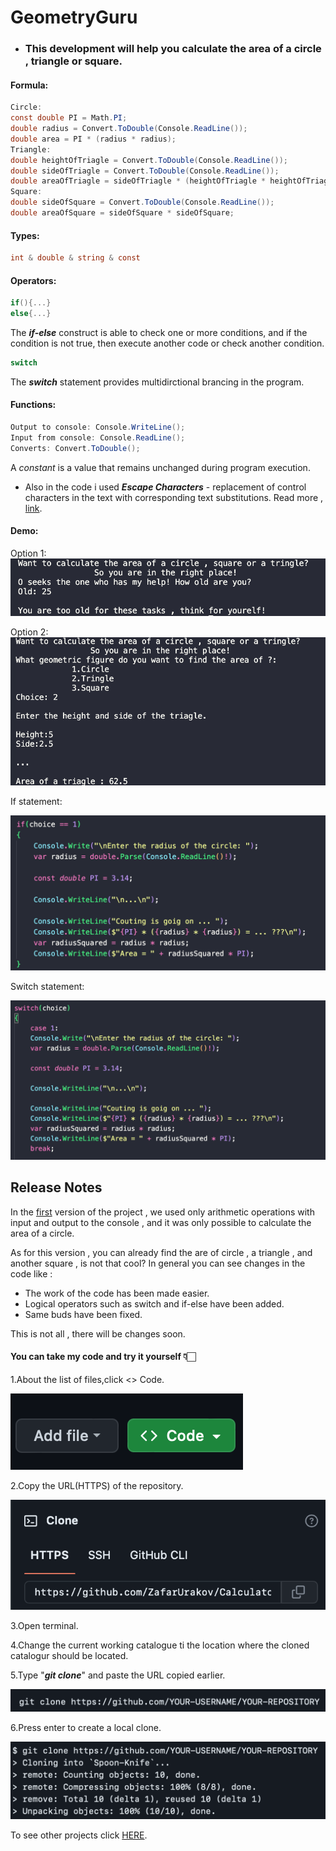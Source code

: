 # GeometryGuru
- ### This development will help you calculate the area of a circle , triangle or square.

#### Formula:
```C#
Circle:
const double PI = Math.PI;
double radius = Convert.ToDouble(Console.ReadLine());
double area = PI * (radius * radius);
Triangle:
double heightOfTriagle = Convert.ToDouble(Console.ReadLine());
double sideOfTriagle = Convert.ToDouble(Console.ReadLine());
double areaOfTriagle = sideOfTriagle * (heightOfTriagle * heightOfTriagle);
Square:
double sideOfSquare = Convert.ToDouble(Console.ReadLine());
double areaOfSquare = sideOfSquare * sideOfSquare;
```

#### Types:
```C#
int & double & string & const
```
#### Operators:
```C#
if(){...}
else{...}
```
The ***if-else*** construct is able to check one or more conditions, and if the condition is not true, then execute another code or check another condition.
```C#
switch
```
The ***switch*** statement provides multidirctional brancing in the program.

#### Functions:
```C#
Output to console: Console.WriteLine();
Input from console: Console.ReadLine();
Converts: Convert.ToDouble();
```
A *constant* is a value that remains unchanged during program execution.
* Also in the code i used ***Escape Characters*** - replacement of control characters in the text with corresponding text substitutions.
Read more , [link](https://codebuns.com/csharp-basics/escape-sequences/).


#### Demo:
Option 1:
![](./demoGeometryGuru/oldQuestion.png)

Option 2:
![](./demoGeometryGuru/demo0.1.png)

If statement:

![](./demoGeometryGuru/demoInCode.png)

Switch statement:

![](./demoGeometryGuru/DemoInCodeSwitchVersion.png)

## Release Notes
In the [first](https://github.com/ZafarUrakov/GeometryGuru/tree/releases/v1.0) version of the project , we used only arithmetic operations with input and output to the console , and it was only possible to calculate the area of a circle.

As for this version , you can already find the are of circle , a triangle , and another square , is not that cool? In general you can see changes in the code like :

- The work of the code has been made easier.
- Logical operators such as switch and if-else have been added.
- Same buds have been fixed.

This is not all , there will be changes soon.

####  You can take my code and try it yourself 👇🏻

1.About the list of files,click <> Code.

![](./demoGeometryGuru/demo1.png)


2.Copy the URL(HTTPS) of the repository.

![](./demoGeometryGuru/demo2.png)


3.Open terminal.

4.Change the current working catalogue ti the location where the cloned catalogur should be located.

5.Type "***git clone***" and paste the URL copied earlier.

![](./demoGeometryGuru/demo3.png)


6.Press enter to create a local clone.

![](./demoGeometryGuru/demo4.png)


To see other projects click [HERE](https://github.com/ZafarUrakov).